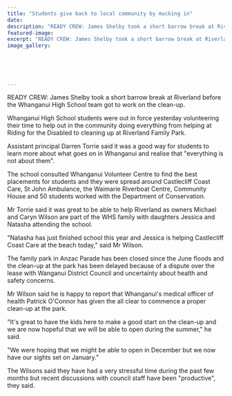 ```yaml
---
title: "Students give back to local community by mucking in"
date: 
description: "READY CREW: James Shelby took a short barrow break at Riverland before the Whanganui High School team got to work on the clean-up, Wanganui Chronicle article on 2/12/15..."
featured-image: 
excerpt: "READY CREW: James Shelby took a short barrow break at Riverland before the Whanganui High School team got to work on the clean-up."
image_gallery:
	
	
	
	
	
---
```


<p><span>READY CREW: James Shelby took a short barrow break at Riverland before the Whanganui High School team got to work on the clean-up.</span></p>
<p>Whanganui High School students were out in force yesterday volunteering their time to help out in the community doing everything from helping at Riding for the Disabled to cleaning up at Riverland Family Park.</p>
<p>Assistant principal Darren Torrie said it was a good way for students to learn more about what goes on in Whanganui and realise that "everything is not about them".</p>
<p>The school consulted Whanganui Volunteer Centre to find the best placements for students and they were spread around Castlecliff Coast Care, St John Ambulance, the Waimarie Riverboat Centre, Community House and 50 students worked with the Department of Conservation.</p>
<p>Mr Torrie said it was great to be able to help Riverland as owners Michael and Caryn Wilson are part of the WHS family with daughters Jessica and Natasha attending the school.</p>
<p>"Natasha has just finished school this year and Jessica is helping Castlecliff Coast Care at the beach today," said Mr Wilson.</p>
<p>The family park in Anzac Parade has been closed since the June floods and the clean-up at the park has been delayed because of a dispute over the lease with Wanganui District Council and uncertainty about health and safety concerns.</p>
<p>Mr Wilson said he is happy to report that Whanganui's medical officer of health Patrick O'Connor has given the all clear to commence a proper clean-up at the park.</p>
<p>"It's great to have the kids here to make a good start on the clean-up and we are now hopeful that we will be able to open during the summer," he said.</p>
<p>"We were hoping that we might be able to open in December but we now have our sights set on January."</p>
<p>The Wilsons said they have had a very stressful time during the past few months but recent discussions with council staff have been "productive", they said.</p>
<div>&nbsp;</div>


